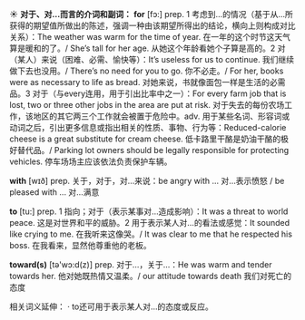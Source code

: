 ☀ <span class="category">**对于、对…而言的介词和副词：**</span>
<span class="vocabulary">**for**</span> [fɔ:] 
<span class="definition">prep. 1 考虑到…的情况（基于从…所获得的期望值所做出的陈述，强调一种由该期望所得出的结论，横向上则构成对比关系）：</span>The weather was warm for the time of year. 在一年的这个时节这天气算是暖和的了。/ She’s tall for her age. 从她这个年龄看她个子算是高的。<span class="definition">2 对（某人）来说（困难、必需、愉快等）：</span>It’s useless for us to continue. 我们继续做下去也没用。/ There’s no need for you to go. 你不必走。/ For her, books were as necessary to life as bread. 对她来说，书就像面包一样是生活的必需品。<span class="definition">3 对于（与every连用，用于引出比率中之一）：</span>For every farm job that is lost, two or three other jobs in the area are put at risk. 对于失去的每份农场工作，该地区的其它两三个工作就会被置于危险中。<span class="definition">adv. 用于某些名词、形容词或动词之后，引出更多信息或指出相关的性质、事物、行为等：</span>Reduced-calorie cheese is a great substitute for cream cheese. 低卡路里干酪是奶油干酪的极好替代品。/ Parking lot owners should be legally responsible for protecting vehicles. 停车场场主应该依法负责保护车辆。

<span class="vocabulary">**with**</span> [wɪð] 
<span class="definition">prep. 关于，对于，对…来说：</span>be angry with ... 对…表示愤怒 / be pleased with ... 对…满意

<span class="vocabulary">**to**</span> [tu:] 
<span class="definition">prep. 1 指向；对于（表示某事对…造成影响）：</span>It was a threat to world peace. 这是对世界和平的威胁。<span class="definition">2 用于表示某人对…的看法或感觉：</span>It sounded like crying to me. 在我听来这像哭。/ It was clear to me that he respected his boss. 在我看来，显然他尊重他的老板。

<span class="vocabulary">**toward(s)**</span> [tə'wɔ:d(z)] 
<span class="definition">prep. 对于…，关于…：</span>He was warm and tender towards her. 他对她既热情又温柔。/ our attitude towards death 我们对死亡的态度

相关词义延伸：
· to还可用于表示某人对…的态度或反应。
